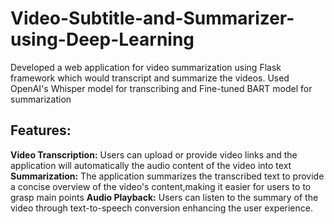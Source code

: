 # Video-Subtitle-and-Summarizer-using-Deep-Learning

Developed a web application for video summarization using Flask framework which would transcript and summarize the videos. Used OpenAI's Whisper model for transcribing and Fine-tuned BART model for summarization
## Features:<br>
**Video Transcription:** Users can upload or provide video links and the application will automatically the audio content of the video into text 
**Summarization:** The application summarizes the transcribed text to provide a concise overview of the video's content,making it easier for users to to grasp main points
**Audio Playback:** Users can listen to the summary of the video through text-to-speech conversion enhancing the user experience.
